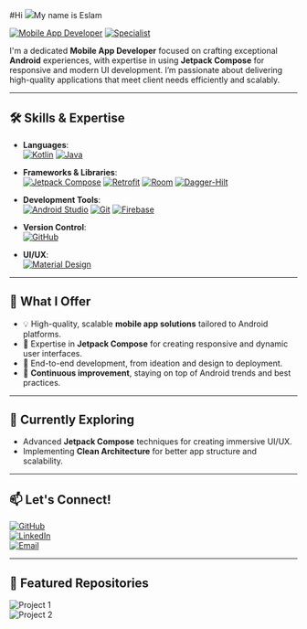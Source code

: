 #Hi ![](https://user-images.githubusercontent.com/18350557/176309783-0785949b-9127-417c-8b55-ab5a4333674e.gif)My name is Eslam

[![Mobile App Developer](https://img.shields.io/badge/Mobile_App_Developer-Android-brightgreen?style=for-the-badge)](https://developer.android.com/)
[![Specialist](https://img.shields.io/badge/Specialist-Jetpack_Compose-orange?style=for-the-badge)](https://developer.android.com/jetpack/compose)

I'm a dedicated **Mobile App Developer** focused on crafting exceptional **Android** experiences, with expertise in using **Jetpack Compose** for responsive and modern UI development. I’m passionate about delivering high-quality applications that meet client needs efficiently and scalably.

---

## 🛠 Skills & Expertise

- **Languages**:  
  [![Kotlin](https://img.shields.io/badge/Kotlin-0095D5?logo=kotlin&logoColor=white&style=flat-square)](https://kotlinlang.org/) 
  [![Java](https://img.shields.io/badge/Java-007396?logo=java&logoColor=white&style=flat-square)](https://www.oracle.com/java/technologies/javase-jdk11-downloads.html)

- **Frameworks & Libraries**:  
  [![Jetpack Compose](https://img.shields.io/badge/Jetpack_Compose-4285F4?logo=android&logoColor=white&style=flat-square)](https://developer.android.com/jetpack/compose) 
  [![Retrofit](https://img.shields.io/badge/Retrofit-4CAF50?logo=android&logoColor=white&style=flat-square)](https://square.github.io/retrofit/) 
  [![Room](https://img.shields.io/badge/Room-E91E63?logo=android&logoColor=white&style=flat-square)](https://developer.android.com/training/data-storage/room) 
  [![Dagger-Hilt](https://img.shields.io/badge/Dagger_Hilt-FF6F00?logo=dagger&logoColor=white&style=flat-square)](https://dagger.dev/hilt/)

- **Development Tools**:  
  [![Android Studio](https://img.shields.io/badge/Android_Studio-3DDC84?logo=android-studio&logoColor=white&style=flat-square)](https://developer.android.com/studio) 
  [![Git](https://img.shields.io/badge/Git-F05032?logo=git&logoColor=white&style=flat-square)](https://git-scm.com/) 
  [![Firebase](https://img.shields.io/badge/Firebase-FFCA28?logo=firebase&logoColor=white&style=flat-square)](https://firebase.google.com/)

- **Version Control**:  
  [![GitHub](https://img.shields.io/badge/GitHub-181717?logo=github&logoColor=white&style=flat-square)](https://github.com/)

- **UI/UX**:  
  [![Material Design](https://img.shields.io/badge/Material_Design-757575?logo=material-design&logoColor=white&style=flat-square)](https://material.io/design)

---

## 🚀 What I Offer

- 💡 High-quality, scalable **mobile app solutions** tailored to Android platforms.  
- 📱 Expertise in **Jetpack Compose** for creating responsive and dynamic user interfaces.  
- 🎨 End-to-end development, from ideation and design to deployment.  
- 🚀 **Continuous improvement**, staying on top of Android trends and best practices.

---

## 🌱 Currently Exploring

- Advanced **Jetpack Compose** techniques for creating immersive UI/UX.  
- Implementing **Clean Architecture** for better app structure and scalability.

---

## 📫 Let's Connect!

[![GitHub](https://img.shields.io/badge/GitHub-181717?logo=github&logoColor=white&style=for-the-badge)](https://github.com/Keslam311)  
[![LinkedIn](https://img.shields.io/badge/LinkedIn-0A66C2?logo=linkedin&logoColor=white&style=for-the-badge)](https://www.linkedin.com/in/eslam-khaled-7b70b12a0/)  
[![Email](https://img.shields.io/badge/Email-D14836?logo=gmail&logoColor=white&style=for-the-badge)](mailto:eslamkhaled3034@gmail.com)

---

## 📂 Featured Repositories

![Project 1](https://img.shields.io/badge/Project_1-FF5722?style=flat-square&logo=android&logoColor=white)  
![Project 2](https://img.shields.io/badge/Project_2-9C27B0?style=flat-square&logo=android&logoColor=white)

